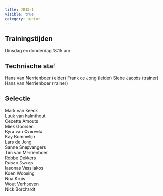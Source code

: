 ```yaml
---
title: J013-1
visible: true
category: junior
---
```


## Trainingstijden

Dinsdag en donderdag 18:15 uur

## Technische staf

Hans van Merrienboer (leider)
Frank de Jong (leider)
Siebe Jacobs (trainer)
Hans van Merrienboer (trainer)

## Selectie

Mark van Beeck\
Luuk van Kalmthout\
Cecette Arnouts\
Miek Goorden\
Kyra van Overveld\
Kay Bommelijn\
Lars de Jong\
Sanne Snepvangers\
Tim van Merrienboer\
Robbe Dekkers\
Ruben Sweep\
Iasonas Vassilakos\
Koen Wooning\
Noa Kruis\
Wout Verhoeven\
Nick Borchardt
